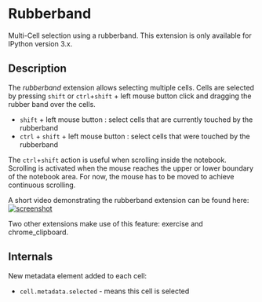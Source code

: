 Rubberband
==========
Multi-Cell selection using a rubberband. This extension is only available for IPython version 3.x.

Description
-----------

The *rubberband* extension allows selecting multiple cells. Cells are selected by pressing `shift` or `ctrl`+`shift` + left mouse button click and dragging the rubber band over the cells.

* `shift` + left mouse button : select cells that are currently touched by the rubberband
* `ctrl` + `shift` + left mouse button : select cells that were touched by the rubberband

The `ctrl`+`shift` action is useful when scrolling inside the notebook. Scrolling is activated when the mouse reaches the upper or lower boundary of the notebook area. For now, the mouse has to be moved to achieve continuous scrolling.

A short video demonstrating the rubberband extension can be found here:
[![screenshot](https://cloud.githubusercontent.com/assets/2445216/4668769/b6dd5b72-5567-11e4-9b55-558da6da027c.jpg)](http://youtu.be/TOPfWhqa3oI)


Two other extensions make use of this feature: exercise and chrome_clipboard.

Internals
---------

New metadata element added to each cell:
* `cell.metadata.selected` - means this cell is selected

